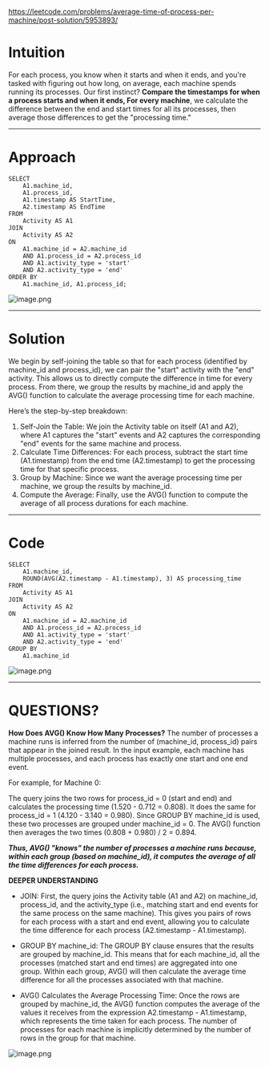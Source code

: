 https://leetcode.com/problems/average-time-of-process-per-machine/post-solution/5953893/

# Intuition
For each process, you know when it starts and when it ends, and you're tasked with figuring out how long, on average, each machine spends running its processes. Our first instinct? **Compare the timestamps for when a process starts and when it ends, For every machine**, we calculate the difference between the end and start times for all its processes, then average those differences to get the "processing time."

---


# Approach
```
SELECT
    A1.machine_id,
    A1.process_id,
    A1.timestamp AS StartTime,
    A2.timestamp AS EndTime
FROM
    Activity AS A1
JOIN
    Activity AS A2
ON
    A1.machine_id = A2.machine_id
    AND A1.process_id = A2.process_id
    AND A1.activity_type = 'start'
    AND A2.activity_type = 'end'
ORDER BY
    A1.machine_id, A1.process_id;
```


![image.png](https://assets.leetcode.com/users/images/18b20f80-757c-4a2d-bfca-2a158ae9e62a_1729617689.17188.png)


---
# Solution
We begin by self-joining the table so that for each process (identified by machine_id and process_id), we can pair the "start" activity with the "end" activity. This allows us to directly compute the difference in time for every process. From there, we group the results by machine_id and apply the AVG() function to calculate the average processing time for each machine.

Here’s the step-by-step breakdown:

1. Self-Join the Table: We join the Activity table on itself (A1 and A2), where A1 captures the "start" events and A2 captures the corresponding "end" events for the same machine and process.
2. Calculate Time Differences: For each process, subtract the start time (A1.timestamp) from the end time (A2.timestamp) to get the processing time for that specific process.
3. Group by Machine: Since we want the average processing time per machine, we group the results by machine_id.
4. Compute the Average: Finally, use the AVG() function to compute the average of all process durations for each machine.

---
# Code
```mssql []
SELECT
    A1.machine_id,
    ROUND(AVG(A2.timestamp - A1.timestamp), 3) AS processing_time
FROM
    Activity AS A1
JOIN
    Activity AS A2
ON
    A1.machine_id = A2.machine_id
    AND A1.process_id = A2.process_id
    AND A1.activity_type = 'start'
    AND A2.activity_type = 'end'
GROUP BY
    A1.machine_id
```
![image.png](https://assets.leetcode.com/users/images/1f0c10ff-9106-4190-8e29-c0ce031f7599_1729618255.195419.png)

---
# QUESTIONS?
**How Does AVG() Know How Many Processes?**
The number of processes a machine runs is inferred from the number of (machine_id, process_id) pairs that appear in the joined result. In the input example, each machine has multiple processes, and each process has exactly one start and one end event.

For example, for Machine 0:

The query joins the two rows for process_id = 0 (start and end) and calculates the processing time (1.520 - 0.712 = 0.808).
It does the same for process_id = 1 (4.120 - 3.140 = 0.980).
Since GROUP BY machine_id is used, these two processes are grouped under machine_id = 0.
The AVG() function then averages the two times (0.808 + 0.980) / 2 = 0.894.

***Thus, AVG() "knows" the number of processes a machine runs because, within each group (based on machine_id), it computes the average of all the time differences for each process.***

**DEEPER UNDERSTANDING**
- JOIN:
First, the query joins the Activity table (A1 and A2) on machine_id, process_id, and the activity_type (i.e., matching start and end events for the same process on the same machine). This gives you pairs of rows for each process with a start and end event, allowing you to calculate the time difference for each process (A2.timestamp - A1.timestamp).

- GROUP BY machine_id:
The GROUP BY clause ensures that the results are grouped by machine_id. This means that for each machine_id, all the processes (matched start and end times) are aggregated into one group.
Within each group, AVG() will then calculate the average time difference for all the processes associated with that machine.

- AVG() Calculates the Average Processing Time:
Once the rows are grouped by machine_id, the AVG() function computes the average of the values it receives from the expression A2.timestamp - A1.timestamp, which represents the time taken for each process.
The number of processes for each machine is implicitly determined by the number of rows in the group for that machine.

![image.png](https://assets.leetcode.com/users/images/196c8801-3b61-40da-9e5f-924093831cb1_1729618349.6386812.png)

